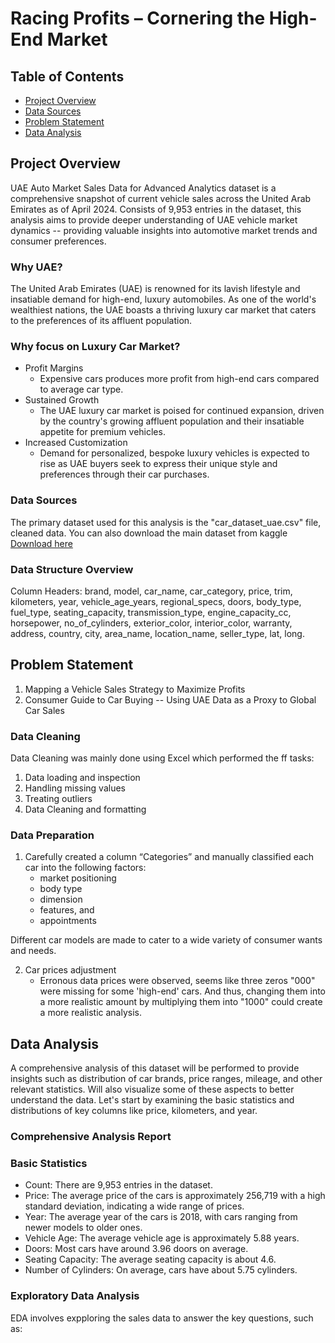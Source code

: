 # Racing Profits – Cornering the High-End Market

## Table of Contents

  - [Project Overview](#project-overview)
  - [Data Sources](#data-sources)
  - [Problem Statement](#problem-statement)
  - [Data Analysis](#data-analysis)
    



## Project Overview
UAE Auto Market Sales Data for Advanced Analytics dataset is a comprehensive snapshot of current vehicle sales across the United Arab Emirates as of April 2024.
Consists of 9,953 entries in the dataset, this analysis aims to provide deeper understanding of UAE vehicle market dynamics -- providing valuable insights into automotive market trends and consumer preferences.


### Why UAE?
The United Arab Emirates (UAE) is renowned for its lavish lifestyle and insatiable demand for high-end, luxury automobiles. As one of the world's wealthiest nations, the UAE boasts a thriving luxury car market that caters to the preferences of its affluent population.

### Why focus on Luxury Car Market?
  - Profit Margins
      - Expensive cars produces more profit from high-end cars compared to average car type.
  - Sustained Growth
      - The UAE luxury car market is poised for continued expansion, driven by the country's growing affluent population and their insatiable appetite for premium vehicles.
  - Increased Customization
      - Demand for personalized, bespoke luxury vehicles is expected to rise as UAE buyers seek to express their unique style and preferences through their car purchases.


### Data Sources
The primary dataset used for this analysis is the "car_dataset_uae.csv" file, cleaned data.
You can also download the main dataset from kaggle [Download here](https://www.kaggle.com/datasets/azharsaleem/uae-auto-market-sales-data-for-advanced-analytics)


### Data Structure Overview

Column Headers: brand, model, car_name, car_category, price, trim, kilometers, year, vehicle_age_years, regional_specs, doors, body_type, fuel_type, seating_capacity, transmission_type, engine_capacity_cc, horsepower, no_of_cylinders, exterior_color, interior_color, warranty, address, country, city, area_name, location_name, seller_type, lat, long.


## Problem Statement

1. Mapping a Vehicle Sales Strategy to Maximize Profits
2. Consumer Guide to Car Buying -- Using UAE Data as a Proxy to Global Car Sales



### Data Cleaning

Data Cleaning was mainly done using Excel which performed the ff tasks:
1. Data loading and inspection
2. Handling missing values
3. Treating outliers
4. Data Cleaning and formatting

### Data Preparation

1. Carefully created a column “Categories” and manually classified each car into the following factors:
    - market positioning
    - body type
    - dimension
    - features, and
    - appointments

  Different car models are made to cater to a wide variety of consumer wants and needs.


2. Car prices adjustment
   - Erronous data prices were observed, seems like three zeros "000" were missing for some 'high-end' cars. And thus, changing them into a more realistic amount by multiplying them into "1000" could create a more realistic analysis.



## Data Analysis
A comprehensive analysis of this dataset will be performed to provide insights such as distribution of car brands, price ranges, mileage, and other relevant statistics. Will also visualize some of these aspects to better understand the data. Let's start by examining the basic statistics and distributions of key columns like price, kilometers, and year.

### Comprehensive Analysis Report

### Basic Statistics

  - Count: There are 9,953 entries in the dataset.
  - Price: The average price of the cars is approximately 256,719 with a high standard deviation, indicating a wide range of prices.
  - Year: The average year of the cars is 2018, with cars ranging from newer models to older ones.
  - Vehicle Age: The average vehicle age is approximately 5.88 years.
  - Doors: Most cars have around 3.96 doors on average.
  - Seating Capacity: The average seating capacity is about 4.6.
  - Number of Cylinders: On average, cars have about 5.75 cylinders.

### Exploratory Data Analysis
EDA involves expploring the sales data to answer the key questions, such as:








